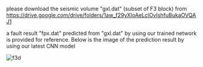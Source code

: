 please download the seismic volume "gxl.dat" (subset of F3 block) from 
https://drive.google.com/drive/folders/1aw_f29yXloAeLclOvIshfuBukaOVQAJ1

a fault result "fpx.dat" predicted from "gxl.dat" by using our trained network is provided for reference.
Below is the image of the prediction result by using our latest CNN model

![f3d](https://user-images.githubusercontent.com/6910523/143805483-039f19fe-e60c-4581-b8f5-6216eb1f270c.png)

